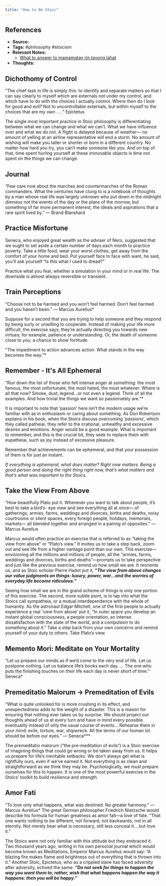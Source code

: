 ```yaml
---
title: "How to Be Stoic"
---
```


## References
- **Source:**
- **Tags:** #philosophy #stoicism
- **Relevant Notes:**
	- [What to answer to mamamatay rin tayong lahat](notes/perdev/mamamatay.md)
- **Thoughts:**

## Dichothomy of Control
“The chief task in life is simply this: to identify and separate matters so that I can say clearly to myself which are externals not under my control, and which have to do with the choices I actually control. Where then do I look for good and evil? Not to uncontrollable externals, but within myself to the choices that are my own . . .” Epictetus

The single most important practice in Stoic philosophy is differentiating between what we can change and what we can’t. What we have influence over and what we do not. A flight is delayed because of weather— no amount of yelling at an airline representative will end a storm. No amount of wishing will make you taller or shorter or born in a different country. No matter how hard you try, you can’t make someone like you. And on top of that, time spent hurling yourself at these immovable objects is time not spent on the things we can change.

## Journal

“Few care now about the marches and countermarches of the Roman commanders. What the centuries have clung to is a notebook of thoughts by a man whose real life was largely unknown who put down in the midnight dimness not the events of the day or the plans of the morrow, but something of far more permanent interest, the ideals and aspirations that a rare spirit lived by.” — Brand Blanshard

## Practice Misfortune
Seneca, who enjoyed great wealth as the adviser of Nero, suggested that we ought to set aside a certain number of days each month to practice poverty. Take a little food, wear your worst clothes, get away from the comfort of your home and bed. Put yourself face to face with want, he said, you’ll ask yourself “Is this what I used to dread?”

Practice what you fear, whether a simulation in your mind or in real life. The downside is almost always reversible or transient.

## Train Perceptions

“Choose not to be harmed and you won’t feel harmed. Don’t feel harmed and you haven’t been.” — Marcus Aurelius*

Suppose for a second that you are trying to help someone and they respond by being surly or unwilling to cooperate. Instead of making your life more difficult, the exercise says, they’re actually directing you towards new virtues; for example, patience or understanding. Or, the death of someone close to you; a chance to show fortitude.

"The impediment to action advances action. What stands in the way becomes the way.”*

## Remember - It's All Ephemeral

“Run down the list of those who felt intense anger at something: the most famous, the most unfortunate, the most hated, the most whatever: Where is all that now? Smoke, dust, legend…or not even a legend. Think of all the examples. And how trivial the things we want so passionately are.”*

It is important to note that ‘passion’ here isn’t the modern usage we’re familiar with as in enthusiasm or caring about something. As Don Robertson explains in his book, when the Stoics discuss overcoming ‘passions’, which they called patheiai, they refer to the irrational, unhealthy and excessive desires and emotions. Anger would be a good example. What is important to remember, and this is the crucial bit, they seek to replace them with eupatheiai, such as joy instead of excessive pleasure.

Remember that achievements can be ephemeral, and that your possession of them is for just an instant.

*If everything is ephemeral, what does matter? Right now matters. Being a good person and doing the right thing right now, that’s what matters and that’s what was important to the Stoics.*

## Take the View From Above

“How beautifully Plato put it. Whenever you want to talk about people, it’s best to take a bird’s- eye view and see everything all at once— of gatherings, armies, farms, weddings and divorces, births and deaths, noisy courtrooms or silent spaces, every foreign people, holidays, memorials, markets— all blended together and arranged in a pairing of opposites.” — Marcus Aurelius

Marcus would often practice an exercise that is referred to as “taking the view from above” or “Plato’s view.” It invites us to take a step back, zoom out and see life from a higher vantage point than our own. This exercise—envisioning all the millions and millions of people, all the “armies, farms, weddings and divorces, births and deaths”—prompts us to take perspective and just like the previous exercise, remind us how small we are. It reorients us, and as Stoic scholar Pierre Hadot put it, **“*The view from above changes our value judgments on things: luxury, power, war…and the worries of everyday life become ridiculous.”***

Seeing how small we are in the grand scheme of things is only one portion of this exercise. The second, more subtle point, is to tap into what the Stoics call sympatheia, or a mutual interdependence with the whole of humanity. As the astronaut Edgar Mitchell, one of the first people to actually experience a real ‘view from above’ put it, “In outer space you develop an instant global consciousness, a people orientation, an intense dissatisfaction with the state of the world, and a compulsion to do something about it.” Take a step back from your own concerns and remind yourself of your duty to others. Take Plato’s view.

## Memento Mori: Meditate on Your Mortality
“Let us prepare our minds as if we’d come to the very end of life. Let us postpone nothing. Let us balance life’s books each day. … The one who puts the finishing touches on their life each day is never short of time.” Seneca*

## Premeditatio Malorum → Premeditation of Evils
“What is quite unlooked for is more crushing in its effect, and unexpectedness adds to the weight of a disaster. This is a reason for ensuring that nothing ever takes us by surprise. We should project our thoughts ahead of us at every turn and have in mind every possible eventuality instead of only the usual course of events… Rehearse them in your mind: exile, torture, war, shipwreck. All the terms of our human lot should be before our eyes.” — Seneca***

The premeditatio malorum (“the pre-meditation of evils”) is a Stoic exercise of imagining things that could go wrong or be taken away from us. It helps us prepare for life’s inevitable setbacks. We don’t always get what is rightfully ours, even if we’ve earned it. Not everything is as clean and straightforward as we think they may be. Psychologically, we must prepare ourselves for this to happen. It is one of the most powerful exercise in the Stoics’ toolkit to build resilience and strength.

## Amor Fati

“To love only what happens, what was destined. No greater harmony.” — Marcus Aurelius*
The great German philosopher Friedrich Nietzsche would describe his formula for human greatness as amor fati—a love of fate. “That one wants nothing to be different, not forward, not backwards, not in all eternity. Not merely bear what is necessary, still less conceal it….but love it.”

The Stoics were not only familiar with this attitude but they embraced it. Two thousand years ago, writing in his own personal journal which would become known as Meditations, Emperor Marcus Aurelius would say: “A blazing fire makes flame and brightness out of everything that is thrown into it.” Another Stoic, Epictetus, who as a crippled slave has faced adversity after adversity, echoed the same: 
***“Do not seek for things to happen the way you want them to; rather, wish that what happens happen the way it happens: then you will be happy.”***